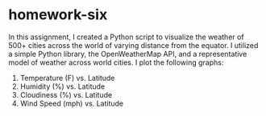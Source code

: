 # homework-six
In this assignment, I created a Python script to visualize the weather of 500+ cities across the world of varying distance from the equator. I utilized a simple Python library, the OpenWeatherMap API, and a representative model of weather across world cities.
I plot the following graphs: 

1) Temperature (F) vs. Latitude
2) Humidity (%) vs. Latitude
3) Cloudiness (%) vs. Latitude
4) Wind Speed (mph) vs. Latitude
